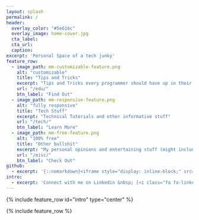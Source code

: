 ```yaml
---
layout: splash
permalink: /
header:
  overlay_color: "#5e616c"
  overlay_image: home-cover.jpg
  cta_label:
  cta_url:
  caption:
excerpt: 'Personal Space of a tech junky'
feature_row:
  - image_path: mm-customizable-feature.png
    alt: "customizable"
    title: "Tips and Tricks"
    excerpt: "Tips and Tricks every programmer should have up in their sleeves"
    url: "/edu/"
    btn_label: "Find Out"
  - image_path: mm-responsive-feature.png
    alt: "fully responsive"
    title: "Tech Stuff"
    excerpt: "Technical Tutorials and other informative stuff"
    url: "/tech/"
    btn_label: "Learn More"
  - image_path: mm-free-feature.png
    alt: "100% free"
    title: "Other bullshit"
    excerpt: "My personal opinions and entertaining stuff (might include cool movies, games etc.)"
    url: "/misc/"
    btn_label: "Check Out"
github:
  - excerpt: '{::nomarkdown}<iframe style="display: inline-block;" src="https://ghbtns.com/github-btn.html?user=mmistakes&repo=minimal-mistakes&type=star&count=true&size=large" frameborder="0" scrolling="0" width="160px" height="30px"></iframe> <iframe style="display: inline-block;" src="https://ghbtns.com/github-btn.html?user=mmistakes&repo=minimal-mistakes&type=fork&count=true&size=large" frameborder="0" scrolling="0" width="158px" height="30px"></iframe>{:/nomarkdown}'
intro:
  - excerpt: 'Connect with me on Linkedin &nbsp; [<i class="fa fa-linkedin"></i> thulana](https://www.linkedin.com/in/thulana-kannangara){: .btn .btn--linkedin}'
---
```


{% include feature_row id="intro" type="center" %}

{% include feature_row %}
